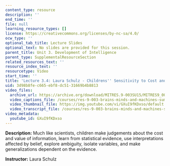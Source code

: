 ```yaml
---
content_type: resource
description: ''
end_time: ''
file: null
learning_resource_types: []
license: https://creativecommons.org/licenses/by-nc-sa/4.0/
ocw_type: ''
optional_tab_title: Lecture Slides
optional_text: No slides are provided for this session.
parent_title: Unit 3. Development of Intelligence
parent_type: SupplementalResourceSection
related_resources_text: ''
resource_index_text: ''
resourcetype: Video
start_time: ''
title: 'Lecture 3.4: Laura Schulz - Childrens'' Sensitivity to Cost and Value of Information'
uid: 3d98b8fe-c665-ebf8-dc51-31669b4b8813
video_files:
  archive_url: https://archive.org/download/MITRES.9-003SU15/MITRES9_003SU15_Lecture_3-4_300k.mp4
  video_captions_file: /courses/res-9-003-brains-minds-and-machines-summer-course-summer-2015/a96d5c6a18345edb8b9bd89ac87f2ba7_GXuI9fKDxso.vtt
  video_thumbnail_file: https://img.youtube.com/vi/GXuI9fKDxso/default.jpg
  video_transcript_file: /courses/res-9-003-brains-minds-and-machines-summer-course-summer-2015/76616f873ed485a3ce1539c92b981d61_GXuI9fKDxso.pdf
video_metadata:
  youtube_id: GXuI9fKDxso
---
```


**Description:** Much like scientists, children make judgements about the cost and value of information, learn from statistical evidence, use interpretations affected by belief, explore ambiguity, isolate variables, and make generalizations dependent on the evidence.

**Instructor:** Laura Schulz

